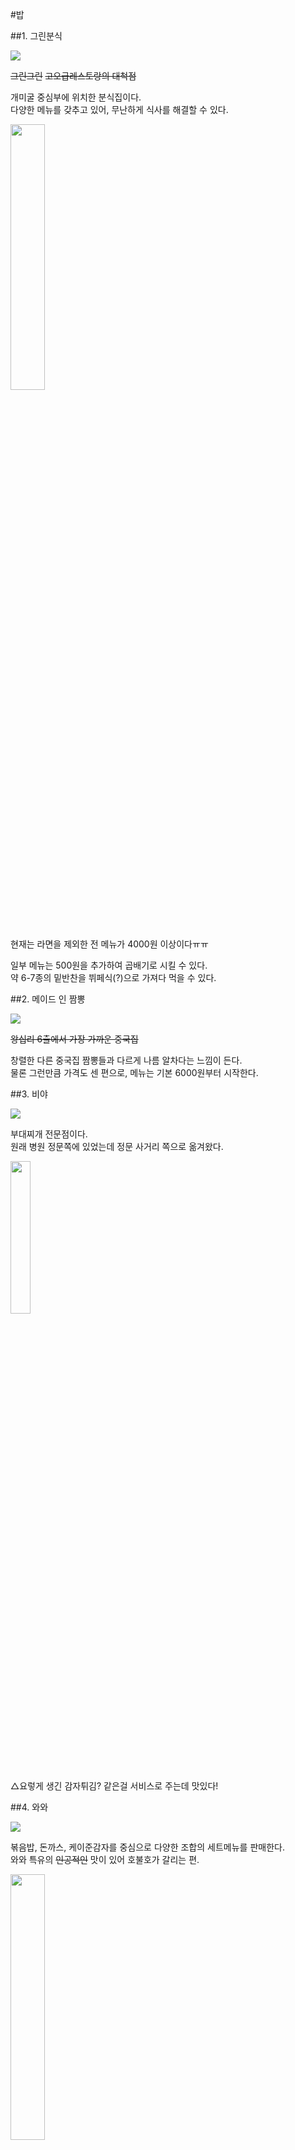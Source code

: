#밥

##1. 그린분식

<img src="https://s3-ap-northeast-2.amazonaws.com/locawiki/geek/60_thumb_green.png"/>

~~그린그린~~ ~~고오급레스토랑의 대척점~~

개미굴 중심부에 위치한 분식집이다.<br/>
다양한 메뉴를 갖추고 있어, 무난하게 식사를 해결할 수 있다.

<img src="https://s3-ap-northeast-2.amazonaws.com/locawiki/geek/60_img0_green.jpg" width="33%"/>

현재는 라면을 제외한 전 메뉴가 4000원 이상이다ㅠㅠ

일부 메뉴는 500원을 추가하여 곱배기로 시킬 수 있다.<br/>
약 6-7종의 밑반찬을 뷔페식(?)으로 가져다 먹을 수 있다.

##2. 메이드 인 짬뽕

<img src="https://s3-ap-northeast-2.amazonaws.com/locawiki/geek/153_thumb_madeinchampong.png"/>

~~왕십리 6출에서 가장 가까운 중국집~~

창렬한 다른 중국집 짬뽕들과 다르게 나름 알차다는 느낌이 든다.<br/>
물론 그런만큼 가격도 센 편으로, 메뉴는 기본 6000원부터 시작한다.

##3. 비야

<img src="https://s3-ap-northeast-2.amazonaws.com/locawiki/geek/75_thumb_biya.png"/>

부대찌개 전문점이다.<br/>
원래 병원 정문쪽에 있었는데 정문 사거리 쪽으로 옮겨왔다.

<img src="https://s3-ap-northeast-2.amazonaws.com/locawiki/geek/75_img0_biya.png" width="25%"/>

△요렇게 생긴 감자튀김? 같은걸 서비스로 주는데 맛있다!

##4. 와와

<img src="https://s3-ap-northeast-2.amazonaws.com/locawiki/geek/105_thumb_waawaa.jpg"/>

볶음밥, 돈까스, 케이준감자를 중심으로 다양한 조합의 세트메뉴를 판매한다.<br/>
와와 특유의 ~~인공적인~~ 맛이 있어 호불호가 갈리는 편.

<img src="https://s3-ap-northeast-2.amazonaws.com/locawiki/geek/105_img0_waawaa.jpg" width="33%"/>

현재 일부 메뉴는 가격이 올랐다ㅠㅠ

##5. 진국

<img src="https://s3-ap-northeast-2.amazonaws.com/locawiki/geek/76_thumb_jinguk.png"/>

24시간 영업하는 국밥집이다.<br/>
근처의 ~~경쟁사~~ 할매순대국이 문을 닫아버려서 매출이 오르지 않았을까..

<img src="https://s3-ap-northeast-2.amazonaws.com/locawiki/geek/76_img0_jinguk.png" width="700px"/>

순대국밥과 수육국밥이 메인이다. (메뉴는 예전 사진으로, 지금은 6900원이다.)<br/>
얼큰국밥은 생각보다 **훨씬** 매우니 조심하자!<br/>
여름 한정으로, 물냉면도 괜찮은 맛이다.

<img src="https://s3-ap-northeast-2.amazonaws.com/locawiki/geek/76_img1_jinguk.png" width="25%"/>
<img src="https://s3-ap-northeast-2.amazonaws.com/locawiki/geek/76_img2_jinguk.png" width="25%"/>
<img src="https://s3-ap-northeast-2.amazonaws.com/locawiki/geek/76_img3_jinguk.png" width="25%"/>

진국의 밑반찬 3종세트다.<br/>
공기밥은 <b>무한리필</b>이다.

대부분 모르는 사실인데, 가게 안쪽에 숨겨진 단체석이 있다. ~~비밀의 방~~
